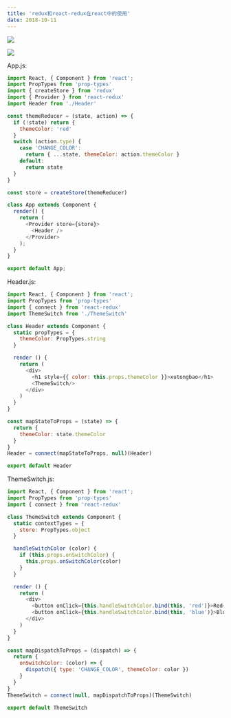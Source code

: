```yaml
---
title: 'redux和react-redux在react中的使用'
date: 2018-10-11
---   
```

![](https://img-blog.csdn.net/2018101116450474?watermark/2/text/aHR0cHM6Ly9ibG9nLmNzZG4ubmV0L3h1dG9uZ2Jhbw/font/5a6L5L2T/fontsize/400/fill/I0JBQkFCMA/dissolve/70)

![](https://img-blog.csdn.net/20181011164537107?watermark/2/text/aHR0cHM6Ly9ibG9nLmNzZG4ubmV0L3h1dG9uZ2Jhbw/font/5a6L5L2T/fontsize/400/fill/I0JBQkFCMA/dissolve/70)

App.js:

```javascript
import React, { Component } from 'react';
import PropTypes from 'prop-types'
import { createStore } from 'redux'
import { Provider } from 'react-redux'
import Header from './Header'

const themeReducer = (state, action) => {
  if (!state) return {
    themeColor: 'red'
  }
  switch (action.type) {
    case 'CHANGE_COLOR':
      return { ...state, themeColor: action.themeColor }
    default:
      return state
  }
}

const store = createStore(themeReducer)

class App extends Component {
  render() {
    return (
      <Provider store={store}>
        <Header />
      </Provider>
    );
  }
}

export default App;
```

Header.js:

```javascript
import React, { Component } from 'react';
import PropTypes from 'prop-types'
import { connect } from 'react-redux'
import ThemeSwitch from './ThemeSwitch'

class Header extends Component {
  static propTypes = {
    themeColor: PropTypes.string
  }

  render () {
    return (
      <div>
        <h1 style={{ color: this.props.themeColor }}>xutongbao</h1>
        <ThemeSwitch/>
      </div>
    )
  }
}

const mapStateToProps = (state) => {
  return {
    themeColor: state.themeColor
  }
}
Header = connect(mapStateToProps, null)(Header)

export default Header
```

ThemeSwitch.js:

```javascript
import React, { Component } from 'react';
import PropTypes from 'prop-types'
import { connect } from 'react-redux'

class ThemeSwitch extends Component {
  static contextTypes = {
    store: PropTypes.object
  }

  handleSwitchColor (color) {
    if (this.props.onSwitchColor) {
      this.props.onSwitchColor(color)
    }
  }

  render () {
    return (
      <div>
        <button onClick={this.handleSwitchColor.bind(this, 'red')}>Red</button>
        <button onClick={this.handleSwitchColor.bind(this, 'blue')}>Blue</button>
      </div>
    )
  }
}

const mapDispatchToProps = (dispatch) => {
  return {
    onSwitchColor: (color) => {
      dispatch({ type: 'CHANGE_COLOR', themeColor: color })
    }
  }
}
ThemeSwitch = connect(null, mapDispatchToProps)(ThemeSwitch)

export default ThemeSwitch
```